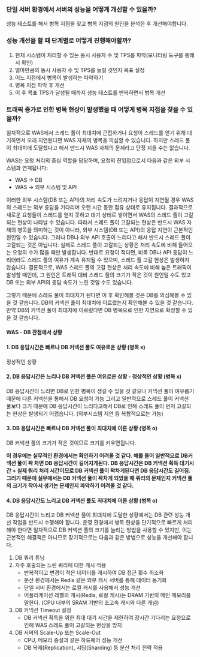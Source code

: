 ### 단일 서버 환경에서 서버의 성능을 어떻게 개선할 수 있을까?
성능 테스트를 해서 병목 지점을 찾고 병목 지점의 원인을 분석한 후 개선해야합니다.
### 성능 개선을 할 때 단계별로 어떻게 진행해야할까?
1. 현재 시스템이 처리할 수 있는 동시 사용자 수 및 TPS를 파악(모니터링 도구를 통해서 확인)
2. 얼마만큼의 동시 사용자 수 및 TPS를 늘릴 것인지 목표 설정 
3. 어느 지점에서 병목이 발생하는 파악하기 
4. 병목 지점 파악 후 개선
5. 이 후 목표 TPS가 달성될 때까지 성능 테스트를 반복하면서 병목 개선

### 트래픽 증가로 인한 병목 현상이 발생했을 때 어떻게 병목 지점을 찾을 수 있을까?
일차적으로 WAS에서 스레드 풀이 최대치에 근접하거나 요청이 스레드를 얻기 위해 대기하면서 오래 지연된다면 WAS 자체의 병목을 의심할 수 있습니다. 하지만 스레드 풀이 최대치에 도달했다고 해서 반드시 WAS 자체의 문제라고 단정 지을 수는 없습니다.

WAS는 요청 처리의 중심 역할을 담당하며, 요청의 진입점으로서 다음과 같은 외부 시스템과 연계됩니다:
- WAS → DB
- WAS → 외부 시스템 및 API
  
이러한 외부 시스템(DB 또는 API)의 처리 속도가 느려지거나 응답이 지연될 경우 WAS의 스레드는 외부 응답을 기다리며 오랜 시간 동안 점유 상태로 유지됩니다. 결과적으로 새로운 요청들이 스레드를 얻지 못하고 대기 상태로 쌓이면서 WAS의 스레드 풀이 고갈되는 현상이 나타날 수 있습니다. 따라서 스레드 풀이 고갈되는 현상은 반드시 WAS 자체의 병목을 의미하는 것이 아니라, 외부 시스템(DB 또는 API)의 응답 지연이 근본적인 원인일 수 있습니다.
그러나 DB나 외부 API 호출이 느리다고 해서 반드시 스레드 풀이 고갈되는 것은 아닙니다. 실제로 스레드 풀이 고갈되는 상황은 처리 속도에 비해 들어오는 요청의 수가 많을 때만 발생합니다. 반대로 요청이 적다면, 비록 DB나 API 응답이 느리더라도 스레드 풀의 여유가 계속 유지될 수 있으며, 스레드 풀 고갈 현상은 발생하지 않습니다.
결론적으로, WAS 스레드 풀의 고갈 현상은 처리 속도에 비해 높은 트래픽이 발생할 때인데, 그 원인은 트래픽 대비 스레드 풀의 크기가 작은 것이 원인일 수도 있고 DB 또는 외부 API의 응답 속도가 느린 것일 수도 있습니다.

그렇기 때문에 스레드 풀이 최대치가 된다면 이 후 확인해볼 것은 DB를 의심해볼 수 있을 것 같습니다. DB의 커넥션 풀이 최대치에 이르렀는지 확인해볼 수 있을 것 같습니다.
만약 DB의 커넥션 풀이 최대치에 이르렀다면 DB 병목으로 인한 지연으로 확정할 수 있을 것 같습니다.

#### WAS - DB 관점에서 상황
#### 1. DB 응답시간은 빠르나 DB 커넥션 풀도 여유로운 상황  (병목 x)
정상적인 상황
#### 2. DB 응답시간은 느리나 DB 커넥션 풀은 여유로운 상황 - 정상적인 상황 (병목 x)
DB 응답시간이 느리면 DB로 인한 병목이 생길 수 있을 것 같으나 커넥션 풀이 여유롭기 때문에 다른 커넥션을 통해서 DB 요청이 가능 그리고 일반적으로 스레드 풀이 커넥션 풀보다 크기 때문에 DB 응답시간이 느리다고해서 DB로 인해 스레드 풀이 먼저 고갈되는 현상은 발생되기 어렵습니다. (외부시스템 지연 등 복합적으로는 가능)
#### 3. DB 응답시간은 빠르나 DB 커넥션 풀이 최대치에 이른 상황 (병목 o)
DB 커넥션 풀의 크기가 작은 것이므로 크기를 키우면됩니다. 

**이 경우에는 실무적인 환경에서는 확인하기 어려울 것 같다. 예를 들어 일반적으로 DB커넥션 풀이 꽉 차면 DB 응답시간이 길어지게된다.  DB 응답시간은 DB 커넥션 획득 대기시간 + 실제 쿼리 처리 시간이므로 DB 커넥션 풀이 꽉차게된다면 DB 응답시간도 길어짐.  그러기 때문에 실무에서는 DB 커넥션 풀이 꽉차게 되었을 때 쿼리의 문제인지 커넥션 풀의 크기가 작아서 생기는 문제인지 파악하기 어려울 것 같다.**
#### 4. DB 응답시간도 느리고 DB 커넥션 풀도 최대치에 이른 상황 (병목 o)
DB 응답시간이 느리고 DB 커넥션 풀이 최대치에 도달한 상황에서는 DB 관련 성능 개선 작업을 반드시 수행해야 합니다. 운영 환경에서 병목 현상을 단기적으로 빠르게 처리해야 한다면 일차적으로 DB 커넥션 풀의 크기를 늘리는 방법을 사용할 수 있지만, 이는 근본적인 해결책은 아니므로 장기적으로는 다음과 같은 방법으로 성능을 개선해야 합니다.
1. DB 쿼리 튜닝
2. 자주 호출되는 느린 쿼리에 대한 캐시 적용    
    - 반복적이고 변경이 적은 데이터를 캐시하여 DB 접근 횟수 최소화    
    - 분산 환경에서는 Redis 같은 외부 캐시 서버를 통해 데이터 동기화
    - 단일 서버 환경에서는 로컬 캐시를 사용해서 성능 개선
    - 어플리케이션 레벨의 캐시(Redis, 로컬 캐시)는 DRAM 기반의 메인 메모리를 말한다. (CPU 내부의 SRAM 기반의 초고속 캐시와 다른 개념)
3. DB 커넥션 Timeout 설정
    - DB 커넥션 획득을 위한 최대 대기 시간을 제한하여 장시간 기다리는 요청으로 인해 WAS 스레드 풀이 고갈되는 현상을 방지    
4. DB 서버의 Scale-Up 또는 Scale-Out
    - CPU, 메모리 증설과 같은 하드웨어 성능 개선       
    - DB 복제(Replication), 샤딩(Sharding) 등 분산 처리 전략 적용
